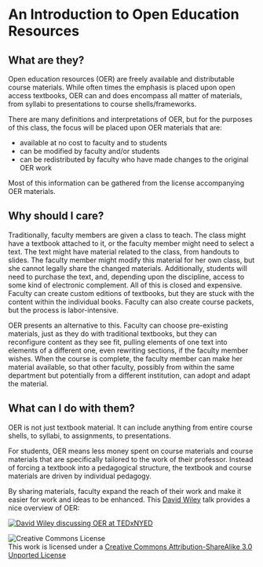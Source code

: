 # An Introduction to Open Education Resources

## What are they?

Open education resources (OER) are freely available and distributable course materials. While often times the emphasis is placed upon open access textbooks, OER can and does encompass all matter of materials, from syllabi to presentations to course shells/frameworks.

There are many definitions and interpretations of OER, but for the purposes of this class, the focus will be placed upon OER materials that are:

* available at no cost to faculty and to students
* can be modified by faculty and/or students
* can be redistributed by faculty who have made changes to the original OER work

Most of this information can be gathered from the license accompanying OER materials.

## Why should I care?

Traditionally, faculty members are given a class to teach. The class might have a textbook attached to it, or the faculty member might need to select a text. The text might have material related to the class, from handouts to slides. The faculty member might modify this material for her own class, but she cannot legally share the changed materials. Additionally, students will need to purchase the text, and, depending upon the discipline, access to some kind of electronic complement. All of this is closed and expensive. Faculty can create custom editions of textbooks, but they are stuck with the content within the individual books. Faculty can also create course packets, but the process is labor-intensive.

OER presents an alternative to this. Faculty can choose pre-existing materials, just as they do with traditional textbooks, but they can reconfigure content as they see fit, pulling elements of one text into elements of a different one, even rewriting sections, if the faculty member wishes. When the course is complete, the faculty member can make her material available, so that other faculty, possibly from within the same department but potentially from a different institution, can adopt and adapt the material.

## What can I do with them?

OER is not just textbook material. It can include anything from entire course shells, to syllabi, to assignments, to presentations.

For students, OER means less money spent on course materials and course materials that are specifically tailored to the work of their professor. Instead of forcing a textbook into a pedagogical structure, the textbook and course materials are driven by individual pedagogy.

By sharing materials, faculty expand the reach of their work and make it easier for work and ideas to be enhanced. This [David Wiley](http://davidwiley.org/) talk provides a nice overview of OER:

[![David Wiley discussing OER at TEDxNYED](http://img.youtube.com/vi/Rb0syrgsH6M/0.jpg)](http://www.youtube.com/watch?v=Rb0syrgsH6M)

![Creative Commons License](http://i.creativecommons.org/l/by-sa/3.0/88x31.png)  
This work is licensed under a [Creative Commons Attribution-ShareAlike 3.0 Unported License](http://creativecommons.org/licenses/by-sa/3.0/deed.en_US)
